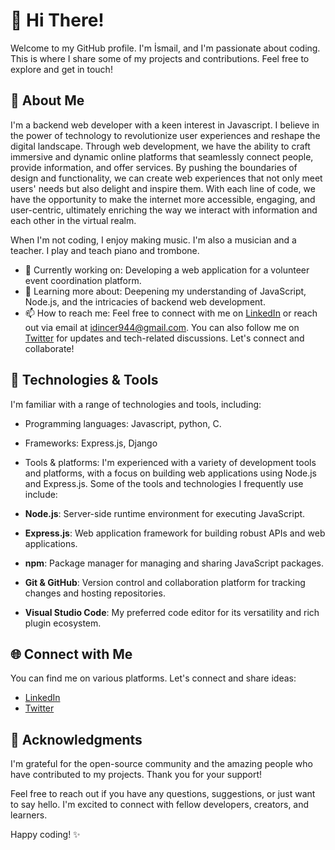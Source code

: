 # 👋 Hi There!

Welcome to my GitHub profile. I'm İsmail, and I'm passionate about coding. This is where I share some of my projects and contributions. Feel free to explore and get in touch!

## 📖 About Me

I'm a backend web developer with a keen interest in Javascript. I believe in the power of technology to revolutionize user experiences and reshape the digital landscape. Through web development, we have the ability to craft immersive and dynamic online platforms that seamlessly connect people, provide information, and offer services. By pushing the boundaries of design and functionality, we can create web experiences that not only meet users' needs but also delight and inspire them. With each line of code, we have the opportunity to make the internet more accessible, engaging, and user-centric, ultimately enriching the way we interact with information and each other in the virtual realm. 

When I'm not coding, I enjoy making music. I'm also a musician and a teacher. I play and teach piano and trombone. 

- 💼 Currently working on: Developing a web application for a volunteer event coordination platform.
- 🌱 Learning more about: Deepening my understanding of JavaScript, Node.js, and the intricacies of backend web development.
- 📫 How to reach me: Feel free to connect with me on [LinkedIn](https://www.linkedin.com/in/ismail-dincer-08082a269/) or reach out via email at idincer944@gmail.com. You can also follow me on [Twitter](https://twitter.com/idincer944) for updates and tech-related discussions. Let's connect and collaborate!

## 🔧 Technologies & Tools

I'm familiar with a range of technologies and tools, including:

- Programming languages: Javascript, python, C.
- Frameworks: Express.js, Django
- Tools & platforms: I'm experienced with a variety of development tools and platforms, with a focus on building web applications using Node.js and Express.js. Some of the tools and technologies I frequently use include:

- **Node.js**: Server-side runtime environment for executing JavaScript.
- **Express.js**: Web application framework for building robust APIs and web applications.
- **npm**: Package manager for managing and sharing JavaScript packages.
- **Git & GitHub**: Version control and collaboration platform for tracking changes and hosting repositories.
- **Visual Studio Code**: My preferred code editor for its versatility and rich plugin ecosystem.


## 🌐 Connect with Me

You can find me on various platforms. Let's connect and share ideas:

- [LinkedIn](https://www.linkedin.com/in/ismail-dincer-08082a269/)
- [Twitter](https://twitter.com/idincer944)

## 🙏 Acknowledgments

I'm grateful for the open-source community and the amazing people who have contributed to my projects. Thank you for your support!

Feel free to reach out if you have any questions, suggestions, or just want to say hello. I'm excited to connect with fellow developers, creators, and learners.

Happy coding! ✨

